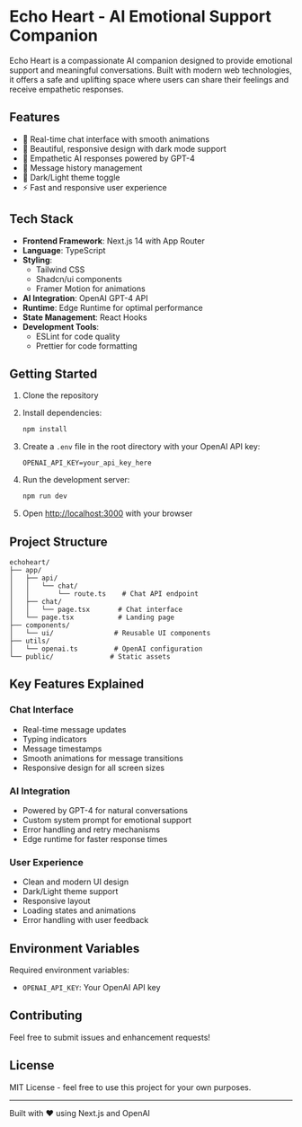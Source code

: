 # Echo Heart - AI Emotional Support Companion

Echo Heart is a compassionate AI companion designed to provide emotional support and meaningful conversations. Built with modern web technologies, it offers a safe and uplifting space where users can share their feelings and receive empathetic responses.

## Features

- 🎯 Real-time chat interface with smooth animations
- 🎨 Beautiful, responsive design with dark mode support
- 💬 Empathetic AI responses powered by GPT-4
- 🔄 Message history management
- 🌙 Dark/Light theme toggle
- ⚡ Fast and responsive user experience

## Tech Stack

- **Frontend Framework**: Next.js 14 with App Router
- **Language**: TypeScript
- **Styling**: 
  - Tailwind CSS
  - Shadcn/ui components
  - Framer Motion for animations
- **AI Integration**: OpenAI GPT-4 API
- **Runtime**: Edge Runtime for optimal performance
- **State Management**: React Hooks
- **Development Tools**:
  - ESLint for code quality
  - Prettier for code formatting

## Getting Started

1. Clone the repository
2. Install dependencies:
   ```bash
   npm install
   ```

3. Create a `.env` file in the root directory with your OpenAI API key:
   ```env
   OPENAI_API_KEY=your_api_key_here
   ```

4. Run the development server:
   ```bash
   npm run dev
   ```

5. Open [http://localhost:3000](http://localhost:3000) with your browser

## Project Structure

```
echoheart/
├── app/
│   ├── api/
│   │   └── chat/
│   │       └── route.ts    # Chat API endpoint
│   ├── chat/
│   │   └── page.tsx       # Chat interface
│   └── page.tsx           # Landing page
├── components/
│   └── ui/               # Reusable UI components
├── utils/
│   └── openai.ts         # OpenAI configuration
└── public/              # Static assets
```

## Key Features Explained

### Chat Interface
- Real-time message updates
- Typing indicators
- Message timestamps
- Smooth animations for message transitions
- Responsive design for all screen sizes

### AI Integration
- Powered by GPT-4 for natural conversations
- Custom system prompt for emotional support
- Error handling and retry mechanisms
- Edge runtime for faster response times

### User Experience
- Clean and modern UI design
- Dark/Light theme support
- Responsive layout
- Loading states and animations
- Error handling with user feedback

## Environment Variables

Required environment variables:
- `OPENAI_API_KEY`: Your OpenAI API key

## Contributing

Feel free to submit issues and enhancement requests!

## License

MIT License - feel free to use this project for your own purposes.

---

Built with ❤️ using Next.js and OpenAI
